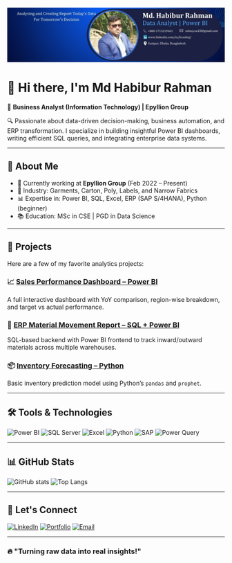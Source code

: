 ![Dashboard Preview](1718305481458.jpg)


# 👋 Hi there, I'm Md Habibur Rahman

🎯 **Business Analyst (Information Technology) | Epyllion Group**

🔍 Passionate about data-driven decision-making, business automation, and ERP transformation. I specialize in building insightful Power BI dashboards, writing efficient SQL queries, and integrating enterprise data systems.

---

## 🧠 About Me

- 💼 Currently working at **Epyllion Group** (Feb 2022 – Present)
- 🏢 Industry: Garments, Carton, Poly, Labels, and Narrow Fabrics
- 📊 Expertise in: Power BI, SQL, Excel, ERP (SAP S/4HANA), Python (beginner)
- 📚 Education: MSc in CSE | PGD in Data Science

---

## 🚀 Projects

Here are a few of my favorite analytics projects:

### 📈 [Sales Performance Dashboard – Power BI](https://github.com/HRSobuj25/Sales-Performance-Dashboard)
A full interactive dashboard with YoY comparison, region-wise breakdown, and target vs actual performance.

### 🧾 [ERP Material Movement Report – SQL + Power BI](https://github.com/HRSobuj25/ERP-Material-Movement)
SQL-based backend with Power BI frontend to track inward/outward materials across multiple warehouses.

### 📦 [Inventory Forecasting – Python](https://github.com/HRSobuj25/Inventory-Forecasting)
Basic inventory prediction model using Python’s `pandas` and `prophet`.

---

## 🛠️ Tools & Technologies

![Power BI](https://img.shields.io/badge/-PowerBI-F2C811?style=flat&logo=powerbi&logoColor=black)
![SQL Server](https://img.shields.io/badge/-SQL%20Server-CC2927?style=flat&logo=microsoftsqlserver&logoColor=white)
![Excel](https://img.shields.io/badge/-Excel-217346?style=flat&logo=microsoftexcel&logoColor=white)
![Python](https://img.shields.io/badge/-Python-3776AB?style=flat&logo=python&logoColor=white)
![SAP](https://img.shields.io/badge/-SAP-0FAAFF?style=flat&logo=sap&logoColor=white)
![Power Query](https://img.shields.io/badge/-Power%20Query-darkgreen?style=flat)

---

## 📊 GitHub Stats

![GitHub stats](https://github-readme-stats.vercel.app/api?username=HRSobuj25&show_icons=true&theme=radical)
![Top Langs](https://github-readme-stats.vercel.app/api/top-langs/?username=HRSobuj25&layout=compact&theme=radical)

---

## 🔗 Let's Connect

[![LinkedIn](https://img.shields.io/badge/-LinkedIn-0077B5?style=flat&logo=linkedin&logoColor=white)](https://www.linkedin.com/in/hrsobuj/)
[![Portfolio](https://img.shields.io/badge/-Portfolio-black?style=flat&logo=github&logoColor=white)](https://hrsobuj.site/)
[![Email](https://img.shields.io/badge/-Email-D14836?style=flat&logo=gmail&logoColor=white)](mailto:sobuj.cse25@gmail.com)

---

### 🔥 "Turning raw data into real insights!"

